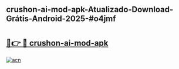 ## crushon-ai-mod-apk-Atualizado-Download-Grátis-Android-2025-#o4jmf

# <h2><a href="https://ainizakaria.my?title=crushon-ai-mod-apk&ref=20M">🔗👉 🔴 crushon-ai-mod-apk</a></h2>

[![acn](https://github.com/user-attachments/assets/0f9c940e-d8b0-45ae-aac7-cd30a18b3e1c)](https://ainizakaria.my?title=crushon-ai-mod-apk&ref=20M)

